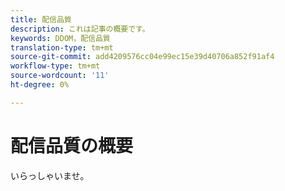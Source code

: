 ```yaml
---
title: 配信品質
description: これは記事の概要です。
keywords: DDOM，配信品質
translation-type: tm+mt
source-git-commit: add4209576cc04e99ec15e39d40706a852f91af4
workflow-type: tm+mt
source-wordcount: '11'
ht-degree: 0%

---
```



# 配信品質の概要

いらっしゃいませ。

<!--
This is the landing page of the user guide. It should be the first list item in the TOC.md file.

See other user landing pages to get ideas.
-->
